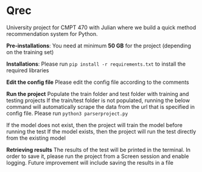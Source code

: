 # Qrec
University project for CMPT 470 with Julian where we build a quick method recommendation system for Python.

**Pre-installations**:
You need at minimum **50 GB** for the project (depending on the training set)

**Installations**:
Please run ```pip install -r requirements.txt``` to install the required libraries

**Edit the config file**
Please edit the config file according to the comments

**Run the project**
Populate the train folder and test folder with training and testing projects
If the train/test folder is not populated, running the below command will automatically scrape the data from the url that is specified in config file.
Please run ```python3 parserproject.py```

If the model does not exist, then the project will train the model before running the test
If the model exists, then the project will run the test directly from the existing model

**Retrieving results**
The results of the test will be printed in the terminal. In order to save it, please run the project from a Screen session and enable logging.
Future improvement will include saving the results in a file


